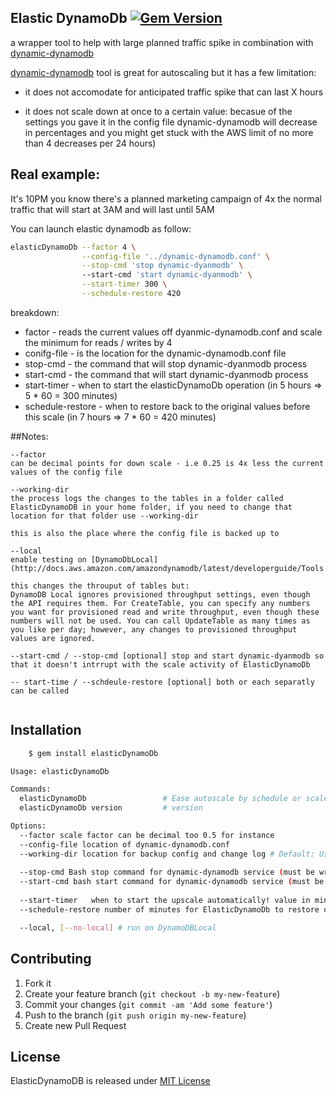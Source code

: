 ## Elastic DynamoDb [![Gem Version](https://badge.fury.io/rb/elasticDynamoDb.svg)](http://badge.fury.io/rb/elasticDynamoDb)

  a wrapper tool to help with large planned traffic spike in combination with [dynamic-dynamodb](https://github.com/sebdah/dynamic-dynamodb)


[dynamic-dynamodb](https://github.com/sebdah/dynamic-dynamodb) tool is great for autoscaling but it has a few limitation:

* it does not accomodate for anticipated traffic spike that can last X hours

* it does not scale down at once to a certain value:
  becasue of the settings you gave it in the config file dynamic-dynamodb will decrease in percentages and you might get stuck with the AWS limit of no more than 4 decreases per 24 hours)


## Real example:

It's 10PM you know there's a planned marketing campaign of 4x the normal traffic that will start at 3AM and will last until 5AM 

You can launch elastic dynamodb as follow:

````bash
elasticDynamoDb --factor 4 \
                --config-file '../dynamic-dynamodb.conf' \
                --stop-cmd 'stop dynamic-dyanmodb' \ 
                --start-cmd 'start dynamic-dyanmodb' \
                --start-timer 300 \
                --schedule-restore 420
````

breakdown:

* factor - reads the current values off dyanmic-dynamodb.conf and scale the minimum for reads / writes by 4
* conifg-file - is the location for the dynamic-dynamodb.conf file
* stop-cmd - the command that will stop dynamic-dyanmodb process 
* start-cmd - the command that will start dynamic-dyanmodb process
* start-timer - when to start the elasticDynamoDb operation (in 5 hours => 5 * 60 = 300 minutes)
* schedule-restore - when to restore back to the original values before this scale (in 7 hours => 7 * 60 = 420 minutes)

##Notes:
````text
--factor 
can be decimal points for down scale - i.e 0.25 is 4x less the current values of the config file

--working-dir  
the process logs the changes to the tables in a folder called ElasticDynamoDB in your home folder, if you need to change that location for that folder use --working-dir

this is also the place where the config file is backed up to

--local
enable testing on [DynamoDbLocal] (http://docs.aws.amazon.com/amazondynamodb/latest/developerguide/Tools.DynamoDBLocal.html#Tools.DynamoDBLocal.DownloadingAndRunning)

this changes the throuput of tables but:
DynamoDB Local ignores provisioned throughput settings, even though the API requires them. For CreateTable, you can specify any numbers you want for provisioned read and write throughput, even though these numbers will not be used. You can call UpdateTable as many times as you like per day; however, any changes to provisioned throughput values are ignored.

--start-cmd / --stop-cmd [optional] stop and start dynamic-dyanmodb so that it doesn't intrrupt with the scale activity of ElasticDynamoDb

-- start-time / --schdeule-restore [optional] both or each separatly can be called
 
````
## Installation
````bash
    $ gem install elasticDynamoDb
````

````bash
Usage: elasticDynamoDb

Commands:
  elasticDynamoDb                 # Ease autoscale by schedule or scale factor
  elasticDynamoDb version         # version

Options:
  --factor scale factor can be decimal too 0.5 for instance
  --config-file location of dynamic-dynamodb.conf
  --working-dir location for backup config and change log # Default: User home folder (~)
  
  --stop-cmd Bash stop command for dynamic-dynamodb service (must be wrapped in quotes)
  --start-cmd bash start command for dynamic-dynamodb service (must be wrapped in quotes)
              
  --start-timer   when to start the upscale automatically! value in minutes
  --schedule-restore number of minutes for ElasticDynamoDb to restore original values

  --local, [--no-local] # run on DynamoDBLocal

````
## Contributing

1. Fork it
2. Create your feature branch (`git checkout -b my-new-feature`)
3. Commit your changes (`git commit -am 'Add some feature'`)
4. Push to the branch (`git push origin my-new-feature`)
5. Create new Pull Request

## License
ElasticDynamoDB is released under [MIT License](http://www.opensource.org/licenses/MIT)
